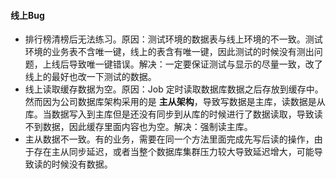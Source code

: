 #### 线上Bug

- 排行榜清榜后无法练习。原因：测试环境的数据表与线上环境的不一致。测试环境的业务表不含唯一键，线上的表含有唯一键，因此测试的时候没有测出问题，上线后导致唯一键错误。解决：一定要保证测试与显示的尽量一致，改了线上的最好也改一下测试的数据。
- 线上读取缓存数据为空。原因：Job 定时读取数据库数据之后存放到缓存中。然而因为公司数据库架构采用的是 **主从架构**，导致写数据是主库，读数据是从库。当数据写入到主库但是还没有同步到从库的时候进行了数据读取，导致读不到数据，因此缓存里面内容也为空。解决：强制读主库。
- 主从数据不一致。有的业务，需要在同一个方法里面完成先写后读的操作，由于存在主从同步延迟，或者当整个数据库集群压力较大导致延迟增大，可能导致读的时候没有数据。



